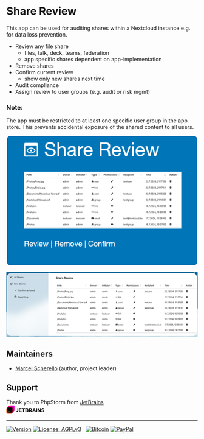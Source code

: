 # Share Review
This app can be used  for auditing shares within a Nextcloud instance e.g. for data loss prevention.

- Review any file share 
  - files, talk, deck, teams, federation
  - app specific shares dependent on app-implementation
- Remove shares
- Confirm current review
  - show only new shares next time
- Audit compliance
- Assign review to user groups (e.g. audit or risk mgmt)

### Note:
The app must be restricted to at least one specific user group in the app store. 
This prevents accidental exposure of the shared content to all users.

<p align="center">
<img src="https://github.com/Rello/sharereview/blob/main/screenshots/logo.png?raw=true" alt="Main" width="600" title="Share Review">
</p>
<p align="center">
<img src="https://github.com/Rello/sharereview/blob/main/screenshots/screenshot.png?raw=true" alt="Main" width="600" title="Share Review">
</p>

## Maintainers
- [Marcel Scherello](https://github.com/rello) (author, project leader)

## Support
Thank you to PhpStorm from [JetBrains](https://www.jetbrains.com/?from=AudioPlayerforNextcloudandownCloud) <br>
<img src="https://raw.githubusercontent.com/rello/analytics/master/screenshots/jetbrains.svg" alt="Main" width="100" title="Analytics">

---

[![Version](https://img.shields.io/github/release/rello/sharereview.svg)](https://github.com/rello/sharereview/blob/master/CHANGELOG.md)&#160;[![License: AGPLv3](https://img.shields.io/badge/license-AGPLv3-blue.svg)](http://www.gnu.org/licenses/agpl-3.0)&#160;&#160;&#160;[![Bitcoin](https://img.shields.io/badge/donate-Bitcoin-blue.svg)](https://github.com/rello/audioplayer/wiki/donate)&#160;[![PayPal](https://img.shields.io/badge/donate-PayPal-blue.svg)](https://github.com/rello/audioplayer/wiki/donate)
